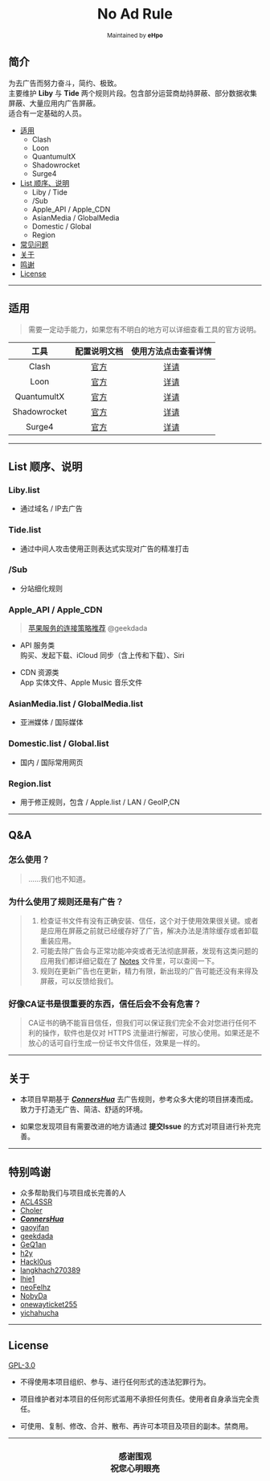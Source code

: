 <h1 align="center">
No Ad Rule
</h1>
<p align="center">
<sup>
Maintained by <b>eHpo</b>
</sup>
</p>



## 简介

为去广告而努力奋斗，简约、极致。  
主要维护 **Liby** 与 **Tide** 两个规则片段。包含部分运营商劫持屏蔽、部分数据收集屏蔽、大量应用内广告屏蔽。  
适合有一定基础的人员。

* [适用](#适用)
    * Clash
    * Loon
    * QuantumultX
    * Shadowrocket
    * Surge4
* [List 顺序、说明](#list-顺序说明)
    * Liby / Tide
    * /Sub
    * Apple_API / Apple_CDN
    * AsianMedia / GlobalMedia
    * Domestic / Global
    * Region
* [常见问题](#qa)
* [关于](#关于)
* [鸣谢](#特别鸣谢)
* [License](#license)


-------


## 适用

> 需要一定动手能力，如果您有不明白的地方可以详细查看工具的官方说明。

| 工具 | 配置说明文档 | 使用方法点击查看详情 |
| :-: | :-: | :-: |
| Clash | [官方](https://github.com/Dreamacro/clash/blob/master/README.md) | [详请](https://github.com/eHpo1/Rules/blob/master/Clash/README.md) |
| Loon | [官方](https://github.com/Loon0x00/LoonManual) | [详请](https://github.com/eHpo1/Rules/blob/master/Loon/README.md) |
| QuantumultX | [官方](https://github.com/crossutility/Quantumult-X) | [详请](https://github.com/eHpo1/Rules/blob/master/QuantumultX/README.md) |
| Shadowrocket | [官方](https://github.com/Shadowrocket) | [详请](https://github.com/eHpo1/Rules/blob/master/Shadowrocket/README.md) |
| Surge4 | [官方](https://manual.nssurge.com) | [详请](https://github.com/eHpo1/Rules/blob/master/Surge4/README.md) |


-------


## List 顺序、说明

### Liby.list

* 通过域名 / IP去广告

### Tide.list

* 通过中间人攻击使用正则表达式实现对广告的精准打击

### /Sub

* 分站细化规则

### Apple_API / Apple_CDN

> [苹果服务的连接策略推荐](https://blog.dada.li/2019/better-proxy-rules-for-apple-services) @geekdada

* API 服务类  
  购买、发起下载、iCloud 同步（含上传和下载）、Siri

* CDN 资源类  
  App 实体文件、Apple Music 音乐文件

### AsianMedia.list / GlobalMedia.list

* 亚洲媒体 / 国际媒体

### Domestic.list / Global.list

* 国内 / 国际常用网页

### Region.list

* 用于修正规则，包含 / Apple.list / LAN / GeoIP,CN


-------


## Q&A

### 怎么使用？

> ……我们也不知道。

### 为什么使用了规则还是有广告？

> 1. 检查证书文件有没有正确安装、信任，这个对于使用效果很关键。或者是应用在屏蔽之前就已经缓存好了广告，解决办法是清除缓存或者卸载重装应用。
> 2. 可能去除广告会与正常功能冲突或者无法彻底屏蔽，发现有这类问题的应用我们都详细记载在了 [Notes](https://raw.githubusercontent.com/eHpo1/Rules/master/.dev/Notes.txt) 文件里，可以查阅一下。
> 3. 规则在更新广告也在更新，精力有限，新出现的广告可能还没有来得及屏蔽，可以反馈给我们。

### 好像CA证书是很重要的东西，信任后会不会有危害？

> CA证书的确不能盲目信任，但我们可以保证我们完全不会对您进行任何不利的操作，软件也是仅对 HTTPS 流量进行解密，可放心使用。如果还是不放心的话可自行生成一份证书文件信任，效果是一样的。


-------


## 关于

* 本项目早期基于 [***ConnersHua***](https://github.com/ConnersHua) 去广告规则，参考众多大佬的项目拼凑而成。致力于打造无广告、简洁、舒适的环境。

* 如果您发现项目有需要改进的地方请通过 **提交Issue** 的方式对项目进行补充完善。


-------


## 特别鸣谢

* 众多帮助我们与项目成长完善的人
* [ACL4SSR](https://github.com/ACL4SSR/ACL4SSR)
* [Choler](https://github.com/Choler)
* [***ConnersHua***](https://github.com/ConnersHua)
* [gaoyifan](https://github.com/gaoyifan)
* [geekdada](https://github.com/geekdada)
* [GeQ1an](https://github.com/GeQ1an)
* [h2y](https://github.com/h2y)
* [Hackl0us](https://github.com/Hackl0us)
* [langkhach270389](https://github.com/langkhach270389)
* [lhie1](https://github.com/lhie1)
* [neoFelhz](https://github.com/neoFelhz)
* [NobyDa](https://github.com/NobyDa)
* [onewayticket255](https://github.com/onewayticket255)
* [yichahucha](https://github.com/yichahucha)


-------


## License

[GPL-3.0](https://github.com/eHpo1/Rules/blob/master/LICENSE)

* 不得使用本项目组织、参与、进行任何形式的违法犯罪行为。

* 项目维护者对本项目的任何形式滥用不承担任何责任。使用者自身承当完全责任。

* 可使用、复制、修改、合并、散布、再许可本项目及项目的副本。禁商用。


-------



<h3 align="center">
<p>感谢围观
<br>祝您心明眼亮</b>
</p>
</h3>
